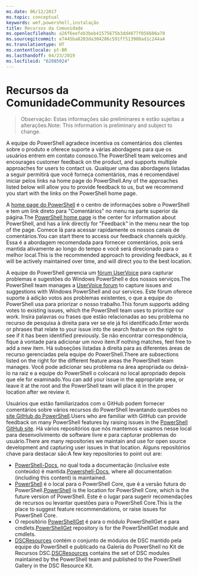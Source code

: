 ```yaml
---
ms.date: 06/12/2017
ms.topic: conceptual
keywords: wmf,powershell,instalação
title: Recursos da Comunidade
ms.openlocfilehash: a26f6eefeb3beb41575675b3dd4077f056606a70
ms.sourcegitcommit: e7445ba8203da304286c591ff513900ad1c244a4
ms.translationtype: HT
ms.contentlocale: pt-BR
ms.lasthandoff: 04/23/2019
ms.locfileid: "62085024"
---
```

# <a name="community-resources"></a><span data-ttu-id="2845f-103">Recursos da Comunidade</span><span class="sxs-lookup"><span data-stu-id="2845f-103">Community Resources</span></span>
> <span data-ttu-id="2845f-104">Observação: Estas informações são preliminares e estão sujeitas a alterações.</span><span class="sxs-lookup"><span data-stu-id="2845f-104">Note: This information is preliminary and subject to change.</span></span>

<span data-ttu-id="2845f-105">A equipe do PowerShell agradece incentiva os comentários dos clientes sobre o produto e oferece suporte a várias abordagens para que os usuários entrem em contato conosco.</span><span class="sxs-lookup"><span data-stu-id="2845f-105">The PowerShell team welcomes and encourages customer feedback on the product, and supports multiple approaches for users to contact us.</span></span>
<span data-ttu-id="2845f-106">Qualquer uma das abordagens listadas a seguir permitirá que você forneça comentários, mas é recomendável iniciar pelos links na home page do PowerShell.</span><span class="sxs-lookup"><span data-stu-id="2845f-106">Any of the approaches listed below will allow you to provide feedback to us, but we recommend you start with the links on the PowerShell home page.</span></span>

<span data-ttu-id="2845f-107">A [home page do PowerShell](https://microsoft.com/powershell) é o centro de informações sobre o PowerShell e tem um link direto para "Comentários" no menu na parte superior da página.</span><span class="sxs-lookup"><span data-stu-id="2845f-107">The [PowerShell home page](https://microsoft.com/powershell) is the center for information about PowerShell, and has a link directly for "Feedback" in the menu near the top of the page.</span></span>
<span data-ttu-id="2845f-108">Comece lá para acessar rapidamente os nossos canais de comentários.</span><span class="sxs-lookup"><span data-stu-id="2845f-108">You can start there to access our feedback channels quickly.</span></span>
<span data-ttu-id="2845f-109">Essa é a abordagem recomendada para fornecer comentários, pois será mantida ativamente ao longo do tempo e você será direcionado para o melhor local.</span><span class="sxs-lookup"><span data-stu-id="2845f-109">This is the recommended approach to providing feedback, as it will be actively maintained over time, and will direct you to the best location.</span></span>

<span data-ttu-id="2845f-110">A equipe do PowerShell gerencia um [fórum UserVoice](https://windowsserver.uservoice.com/forums/301869-powershell/) para capturar problemas e sugestões do Windows PowerShell e dos nossos serviços.</span><span class="sxs-lookup"><span data-stu-id="2845f-110">The PowerShell team manages a [UserVoice forum](https://windowsserver.uservoice.com/forums/301869-powershell/) to capture issues and suggestions with Windows PowerShell and our services.</span></span>
<span data-ttu-id="2845f-111">Este fórum oferece suporte à adição votos aos problemas existentes, o que a equipe do PowerShell usa para priorizar o nosso trabalho.</span><span class="sxs-lookup"><span data-stu-id="2845f-111">This forum supports adding votes to existing issues, which the PowerShell team uses to prioritize our work.</span></span>
<span data-ttu-id="2845f-112">Insira palavras ou frases que estão relacionadas ao seu problema no recurso de pesquisa à direita para ver se ele já foi identificado.</span><span class="sxs-lookup"><span data-stu-id="2845f-112">Enter words or phrases that relate to your issue into the search feature on the right to see if it has been identified previously.</span></span>
<span data-ttu-id="2845f-113">Se não encontrar correspondência, fique à vontade para adicionar um novo item.</span><span class="sxs-lookup"><span data-stu-id="2845f-113">If nothing matches, feel free to add a new item.</span></span>
<span data-ttu-id="2845f-114">Há subseções listadas à direita para as diferentes áreas de recurso gerenciadas pela equipe do PowerShell.</span><span class="sxs-lookup"><span data-stu-id="2845f-114">There are subsections listed on the right for the different feature areas the PowerShell team manages.</span></span>
<span data-ttu-id="2845f-115">Você pode adicionar seu problema na área apropriada ou deixá-lo na raiz e a equipe do PowerShell o colocará no local apropriado depois que ele for examinado.</span><span class="sxs-lookup"><span data-stu-id="2845f-115">You can add your issue in the appropriate area, or leave it at the root and the PowerShell team will place it in the proper location after we review it.</span></span>

<span data-ttu-id="2845f-116">Usuários que estão familiarizados com o GitHub podem fornecer comentários sobre vários recursos do PowerShell levantando questões no [site GitHub do PowerShell](https://github.com/powershell).</span><span class="sxs-lookup"><span data-stu-id="2845f-116">Users who are familiar with GitHub can provide feedback on many PowerShell features by raising issues in the [PowerShell GitHub site](https://github.com/powershell).</span></span>
<span data-ttu-id="2845f-117">Há vários repositórios que nós mantemos e usamos nesse local para desenvolvimento de software livre e para capturar problemas do usuário.</span><span class="sxs-lookup"><span data-stu-id="2845f-117">There are many repositories we maintain and use for open source development and capturing user issues in that location.</span></span>
<span data-ttu-id="2845f-118">Alguns repositórios chave para destacar são:</span><span class="sxs-lookup"><span data-stu-id="2845f-118">A few key repositories to point out are:</span></span>

* <span data-ttu-id="2845f-119">[PowerShell-Docs](https://github.com/PowerShell/powershell-docs), no qual toda a documentação (inclusive este conteúdo) é mantida.</span><span class="sxs-lookup"><span data-stu-id="2845f-119">[Powershell-Docs](https://github.com/PowerShell/powershell-docs), where all documentation (including this content) is maintained.</span></span>
* <span data-ttu-id="2845f-120">[PowerShell](https://github.com/PowerShell/powershell) é o local para o PowerShell Core, que é a versão futura do PowerShell.</span><span class="sxs-lookup"><span data-stu-id="2845f-120">[PowerShell](https://github.com/PowerShell/powershell) is the location for PowerShell Core, which is the future version of PowerShell.</span></span>
<span data-ttu-id="2845f-121">Este é o lugar para sugerir recomendações de recursos ou levantar questões para o PowerShell Core.</span><span class="sxs-lookup"><span data-stu-id="2845f-121">This is the place to suggest feature recommendations, or raise issues for PowerShell Core.</span></span>
* <span data-ttu-id="2845f-122">O repositório [PowerShellGet](https://github.com/PowerShell/powershellget) é para o módulo PowerShellGet e para cmdlets.</span><span class="sxs-lookup"><span data-stu-id="2845f-122">[PowerShellGet](https://github.com/PowerShell/powershellget) repository is for the PowerShellGet module and cmdlets.</span></span>
* <span data-ttu-id="2845f-123">[DSCResources](https://github.com/PowerShell/DscResources) contém o conjunto de módulos de DSC mantido pela equipe do PowerShell e publicado na Galeria do PowerShell no Kit de Recursos DSC.</span><span class="sxs-lookup"><span data-stu-id="2845f-123">[DSCResources](https://github.com/PowerShell/DscResources) contains the set of DSC modules maintained by the PowerShell team and published to the PowerShell Gallery in the DSC Resource Kit.</span></span>
